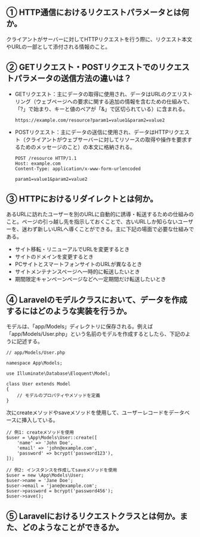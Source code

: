## ① HTTP通信におけるリクエストパラメータとは何か。

クライアントがサーバーに対してHTTPリクエストを行う際に、リクエスト本文やURLの一部として添付される情報のこと。

## ② GETリクエスト・POSTリクエストでのリクエストパラメータの送信方法の違いは？

* GETリクエスト：主にデータの取得に使用され、データはURLのクエリストリング（ウェブページへの要求に関する追加の情報を含むための仕組みで、「?」で始まり、キーと値のペアが「&」で区切られている）に含まれる。

      https://example.com/resource?param1=value1&param2=value2

* POSTリクエスト：主にデータの送信に使用され、データはHTTPリクエスト（クライアントがウェブサーバーに対してリソースの取得や操作を要求するためのメッセージのこと）の本文に格納される。

      POST /resource HTTP/1.1
      Host: example.com
      Content-Type: application/x-www-form-urlencoded

      param1=value1&param2=value2

## ③ HTTPにおけるリダイレクトとは何か。

あるURLに訪れたユーザーを別のURLに自動的に誘導・転送するための仕組みのこと。ページの引っ越し先を指示しておくことで、古いURLしか知らないユーザーを、迷わず新しいURLへ導くことができる。主に下記の場面で必要な仕組みである。
* サイト移転・リニューアルでURLを変更するとき
* サイトのドメインを変更するとき
* PCサイトとスマートフォンサイトのURLが異なるとき
* サイトメンテナンスページへ一時的に転送したいとき
* 期間限定キャンペーンページなどへ一定期間だけ転送したいとき

## ④ Laravelのモデルクラスにおいて、データを作成するにはどのような実装を行うか。

モデルは、「app/Models」ディレクトリに保存される。例えば「app/Models/User.php」という名前のモデルを作成するとしたら、下記のように記述する。

    // app/Models/User.php

    namespace App\Models;

    use Illuminate\Database\Eloquent\Model;

    class User extends Model
    {
        // モデルのプロパティやメソッドを定義
    }

次にcreateメソッドやsaveメソッドを使用して、ユーザーレコードをデータベースに挿入している。

    // 例1: createメソッドを使用
    $user = \App\Models\User::create([
        'name' => 'John Doe',
        'email' => 'john@example.com',
        'password' => bcrypt('password123'),
    ]);

    // 例2: インスタンスを作成してsaveメソッドを使用
    $user = new \App\Models\User;
    $user->name = 'Jane Doe';
    $user->email = 'jane@example.com';
    $user->password = bcrypt('password456');
    $user->save();

## ⑤ Laravelにおけるリクエストクラスとは何か。また、どのようなことができるか。